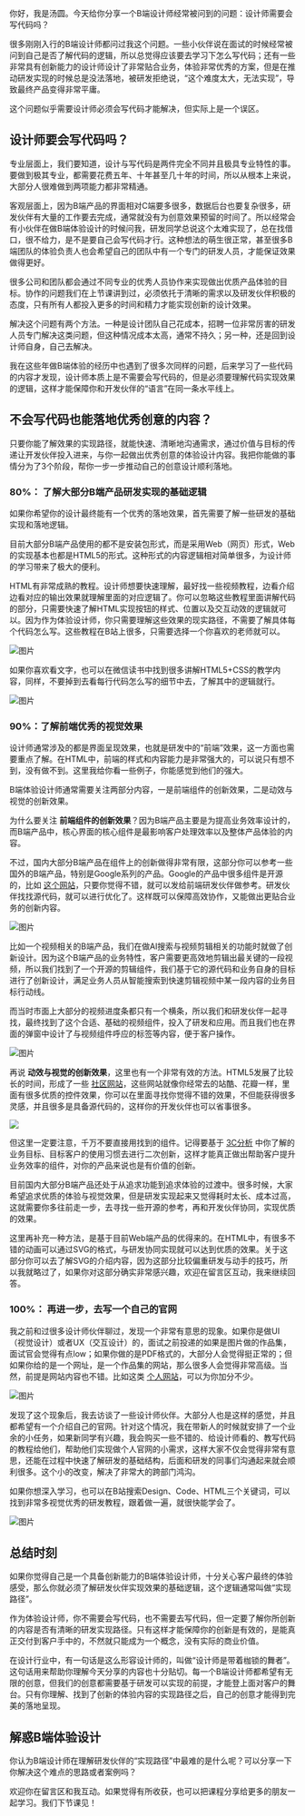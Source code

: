 你好，我是汤圆。今天给你分享一个B端设计师经常被问到的问题：设计师需要会写代码吗？

很多刚刚入行的B端设计师都问过我这个问题。一些小伙伴说在面试的时候经常被问到自己是否了解代码的逻辑，所以总觉得应该要去学习下怎么写代码；还有一些非常具有创新能力的设计师设计了非常贴合业务，体验非常优秀的方案，但是在推动研发实现的时候总是没法落地，被研发拒绝说，“这个难度太大，无法实现”，导致最终产品变得非常平庸。

这个问题似乎需要设计师必须会写代码才能解决，但实际上是一个误区。

## 设计师要会写代码吗？

专业层面上，我们要知道，设计与写代码是两件完全不同并且极具专业特性的事。要做到极其专业，都需要花费五年、十年甚至几十年的时间，所以从根本上来说，大部分人很难做到两项能力都非常精通。

客观层面上，因为B端产品的界面相对C端要多很多，数据后台也要复杂很多，研发伙伴有大量的工作要去完成，通常就没有为创意效果预留的时间了。所以经常会有小伙伴在做B端体验设计的时候问我，研发同学总说这个太难实现了，总在找借口，很不给力，是不是要自己会写代码才行。这种想法的萌生很正常，甚至很多B端团队的体验负责人也会希望自己的团队中有一个专门的研发人员，才能保证效果做得更好。

很多公司和团队都会通过不同专业的优秀人员协作来实现做出优质产品体验的目标。协作的问题我们在上节课讲到过，必须依托于清晰的需求以及研发伙伴积极的态度，只有所有人都投入更多的时间和精力才能实现创新的设计效果。

解决这个问题有两个方法。一种是设计团队自己花成本，招聘一位非常厉害的研发人员专门解决这类问题，但这种情况成本太高，通常不持久；另一种，还是回到设计师自身，自己去解决。

我在这些年做B端体验的经历中也遇到了很多次同样的问题，后来学习了一些代码的内容才发现，设计师本质上是不需要会写代码的，但是必须要理解代码实现效果的逻辑，这样才能保障你和开发伙伴的“语言”在同一条水平线上。

## 不会写代码也能落地优秀创意的内容？

只要你能了解效果的实现路径，就能快速、清晰地沟通需求，通过价值与目标的传递让开发伙伴投入进来，与你一起做出优秀创意的体验设计内容。我把你能做的事情分为了3个阶段，帮你一步一步推动自己的创意设计顺利落地。

### **80%：** **了解大部分B端产品研发实现的基础逻辑**

如果你希望你的设计最终能有一个优秀的落地效果，首先需要了解一些研发的基础实现和落地逻辑。

目前大部分B端产品使用的都不是安装包形式，而是采用Web（网页）形式，Web的实现基本也都是HTML5的形式。这种形式的内容逻辑相对简单很多，为设计师的学习带来了极大的便利。

HTML有非常成熟的教程。设计师想要快速理解，最好找一些视频教程，边看介绍边看对应的输出效果就理解里面的对应逻辑了。你可以忽略这些教程里面讲解代码的部分，只需要快速了解HTML实现按钮的样式、位置以及交互动效的逻辑就可以。因为作为体验设计师，你只需要理解这些效果的现实路径，不需要了解具体每个代码怎么写。这些教程在B站上很多，只需要选择一个你喜欢的老师就可以。

![图片](https://static001.geekbang.org/resource/image/6b/97/6b202decfebdf5c1384f165c63a76797.jpg?wh=5760x2175)

如果你喜欢看文字，也可以在微信读书中找到很多讲解HTML5+CSS的教学内容，同样，不要掉到去看每行代码怎么写的细节中去，了解其中的逻辑就行。

![图片](https://static001.geekbang.org/resource/image/11/2e/11baba4d547a9f07dfc0a5141d08f92e.jpg?wh=5760x2667)

### **90%：了解前端优秀的视觉效果**

设计师通常涉及的都是界面呈现效果，也就是研发中的“前端”效果，这一方面也需要重点了解。在HTML中，前端的样式和内容能力是非常强大的，可以说只有想不到，没有做不到。这里我给你看一些例子，你能感觉到他们的强大。

B端体验设计师通常需要关注两部分内容，一是前端组件的创新效果，二是动效与视觉的创新效果。

为什么要关注 **前端组件的创新效果**？因为B端产品主要是为提高业务效率设计的，而B端产品中，核心界面的核心组件是最影响客户处理效率以及整体产品体验的内容。

不过，国内大部分B端产品在组件上的创新做得非常有限，这部分你可以参考一些国外的B端产品，特别是Google系列的产品。Google的产品中很多组件是开源的，比如 [这个网站](https://css-tricks.com/animating-css-grid-how-to-examples/)，只要你觉得不错，就可以发给前端研发伙伴做参考。研发伙伴找找源代码，就可以进行优化了。这样既可以保障高效协作，又能做出更贴合业务的创新内容。

![图片](https://static001.geekbang.org/resource/image/b1/01/b1f7c13609783a5274c218c683416501.jpg?wh=5760x3240)

比如一个视频相关的B端产品，我们在做AI搜索与视频剪辑相关的功能时就做了创新设计。因为这个B端产品的业务特性，客户需要更高效地剪辑出最关键的一段视频，所以我们找到了一个开源的剪辑组件，我们基于它的源代码和业务自身的目标进行了创新设计，满足业务人员从智能搜索到快速剪辑视频中某一段内容的业务目标行动线。

而当时市面上大部分的视频进度条都只有一个横条，所以我们和研发伙伴一起寻找，最终找到了这个合适、基础的视频组件，投入了研发和应用。而且我们也在界面的弹窗中设计了与视频组件呼应的标签等内容，便于客户操作。

![图片](https://static001.geekbang.org/resource/image/d5/e2/d5a46cdcb0ca8b74c3fe733fa1fee1e2.jpg?wh=5760x3504)

再说 **动效与视觉的创新效果**，这里也有一个非常有效的方法。HTML5发展了比较长的时间，形成了一些 [社区网站](https://codepen.io/trending)，这些网站就像你经常去的站酷、花瓣一样，里面有很多优质的控件效果，你可以在里面寻找你觉得不错的效果，不但能获得很多灵感，并且很多是具备源代码的，这样你的开发伙伴也可以省事很多。

![](https://static001.geekbang.org/resource/image/0c/eb/0c6c6de3d87bef97211c49f715622eeb.gif?wh=774x346)

但这里一定要注意，千万不要直接用找到的组件。记得要基于 [3C分析](https://time.geekbang.org/column/article/659254) 中你了解的业务目标、目标客户的使用习惯去进行二次创新，这样才能真正做出帮助客户提升业务效率的组件，对你的产品来说也是有价值的创新。

目前国内大部分B端产品还处于从追求功能到追求体验的过渡中。很多时候，大家希望追求优质的体验与视觉效果，但是研发实现起来又觉得耗时太长、成本过高，这就需要你多往前走一步，去寻找一些开源的参考，再和开发伙伴协同，实现优质的效果。

这里再补充一种方法，是基于目前Web端产品的优得来的。在HTML中，有很多不错的动画可以通过SVG的格式，与研发协同实现就可以达到优质的效果。关于这部分你可以去了解SVG的介绍内容，因为这部分比较偏重研发与动手的技巧，所以我就略过了，如果你对这部分确实非常感兴趣，欢迎在留言区互动，我来继续回答。

### **100%：** **再进一步，去写一个自己的官网**

我之前和过很多设计师伙伴聊过，发现一个非常有意思的现象。如果你是做UI（视觉设计）或者UX（交互设计）的，面试之前投递的如果是图片做的作品集，面试官会觉得有点low；如果你做的是PDF格式的，大部分人会觉得挺正常的；但如果你给的是一个网址，是一个作品集的网站，那么很多人会觉得非常高级。当然，前提是网站内容也不错。比如这类 [个人网站](https://guglieri.com/5/)，可以为你加分不少。

![图片](https://static001.geekbang.org/resource/image/aa/b8/aa0fca07d24d3b951d8b1d700b2043b8.jpg?wh=5760x3504)

发现了这个现象后，我去访谈了一些设计师伙伴。大部分人也是这样的感觉，并且都希望有一个介绍自己的官网。针对这个情况，我在带新人的时候就安排了一个业余的小任务，如果新同学有兴趣，我会购买一些不错的、给设计师看的、教写代码的教程给他们，帮助他们实现做个人官网的小需求，这样大家不仅会觉得非常有意思，还能在过程中快速了解研发的基础结构，后面和研发的同事们沟通起来就会顺利很多。这个小的改变，解决了非常大的跨部门鸿沟。

如果你想深入学习，也可以在B站搜索Design、Code、HTML三个关键词，可以找到非常多视觉优秀的研发教程，跟着做一遍，就很快能学会了。

![图片](https://static001.geekbang.org/resource/image/9a/e0/9a04d2ace74d64da8ff70b1078f16be0.jpg?wh=5760x2703)

## 总结时刻

如果你觉得自己是一个具备创新能力的B端体验设计师，十分关心客户最终的体验感受，那么你就必须了解研发伙伴实现效果的基础逻辑，这个逻辑通常叫做“实现路径”。

作为体验设计师，你不需要会写代码，也不需要去写代码，但一定要了解你所创新的内容是否有清晰的研发实现路径。只有这样才能保障你的创新是有效的，是能真正交付到客户手中的，不然就只能成为一个概念，没有实际的商业价值。

在设计行业中，有一句话是这么形容设计师的，叫做“设计师是带着枷锁的舞者”。这句话用来帮助你理解今天分享的内容也十分贴切。每一个B端设计师都希望有无限的创意，但我们的创意都需要基于研发可以实现的前提，才能登上面对客户的舞台。只有你理解、找到了创新的体验内容的实现路径之后，自己的创意才能得到完美的落地呈现。

## 解惑B端体验设计

你认为B端设计师在理解研发伙伴的“实现路径”中最难的是什么呢？可以分享一下你解决这个难点的思路或者案例吗？

欢迎你在留言区和我互动。如果觉得有所收获，也可以把课程分享给更多的朋友一起学习。我们下节课见！